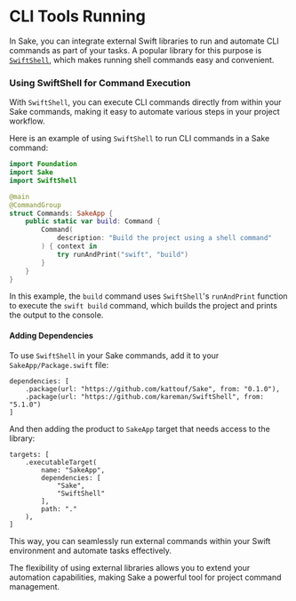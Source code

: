 # CLI Tools Running

In Sake, you can integrate external Swift libraries to run and automate CLI commands as part of your tasks. A popular library for this purpose is [`SwiftShell`](https://github.com/kareman/SwiftShell), which makes running shell commands easy and convenient.

### Using SwiftShell for Command Execution

With `SwiftShell`, you can execute CLI commands directly from within your Sake commands, making it easy to automate various steps in your project workflow.

Here is an example of using `SwiftShell` to run CLI commands in a Sake command:

```swift {12}
import Foundation
import Sake
import SwiftShell

@main
@CommandGroup
struct Commands: SakeApp {
    public static var build: Command {
        Command(
            description: "Build the project using a shell command"
        ) { context in
            try runAndPrint("swift", "build")
        }
    }
}
```

In this example, the `build` command uses `SwiftShell`'s `runAndPrint` function to execute the `swift build` command, which builds the project and prints the output to the console.

#### Adding Dependencies

To use `SwiftShell` in your Sake commands, add it to your `SakeApp/Package.swift` file:

```swift{3}
dependencies: [
    .package(url: "https://github.com/kattouf/Sake", from: "0.1.0"),
    .package(url: "https://github.com/kareman/SwiftShell", from: "5.1.0")
]
```
And then adding the product to `SakeApp` target that needs access to the library:
```swift{6}
targets: [
    .executableTarget(
        name: "SakeApp",
        dependencies: [
            "Sake",
            "SwiftShell"
        ],
        path: "."
    ),
]
```

This way, you can seamlessly run external commands within your Swift environment and automate tasks effectively.

The flexibility of using external libraries allows you to extend your automation capabilities, making Sake a powerful tool for project command management.
